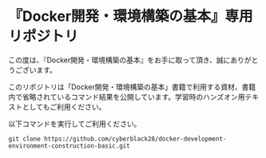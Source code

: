 # 『Docker開発・環境構築の基本』専用リポジトリ

この度は、『Docker開発・環境構築の基本』をお手に取って頂き、誠にありがとうございます。

このリポジトリは「Docker開発・環境構築の基本」書籍で利用する資材、書籍内で省略されているコマンド結果を公開しています。学習時のハンズオン用テキストとしてもご利用ください。

以下コマンドを実行してご利用ください。

```gitコマンド
git clone https://github.com/cyberblack28/docker-development-environment-construction-basic.git
```

